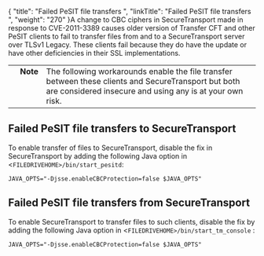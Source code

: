 {
    "title": "Failed PeSIT file transfers ",
    "linkTitle": "Failed PeSIT file transfers ",
    "weight": "270"
}A change to CBC ciphers in SecureTransport made in response to CVE-2011-3389 causes older version of Transfer CFT and other PeSIT clients to fail to transfer files from and to a SecureTransport server over TLSv1 Legacy. These clients fail because they do have the update or have other deficiencies in their SSL implementations.

<table cellpadding="0" cellspacing="0">
   <col/>
   <col/>
   <col/>
      <tr>
         <td valign="top">         </td>
         <td valign="top"><span><b>Note</b></span>
         </td>
         <td data-mc-autonum="&lt;b&gt;Note&lt;/b&gt;" valign="top">The following workarounds enable the file transfer between these clients and <span>SecureTransport</span> but both are considered insecure and using any is at your own risk.         </td>
      </tr>
</table>

## Failed PeSIT file transfers to SecureTransport

To enable transfer of files to SecureTransport, disable the fix in SecureTransport by adding the following Java option in &lt;`FILEDRIVEHOME>/bin/start_pesitd`:

`JAVA_OPTS="-Djsse.enableCBCProtection=false $JAVA_OPTS"`

## Failed PeSIT file transfers from SecureTransport

To enable SecureTransport to transfer files to such clients, disable the fix by adding the following Java option in &lt;`FILEDRIVEHOME>/bin/start_tm_console` :

`JAVA_OPTS="-Djsse.enableCBCProtection=false $JAVA_OPTS"`
